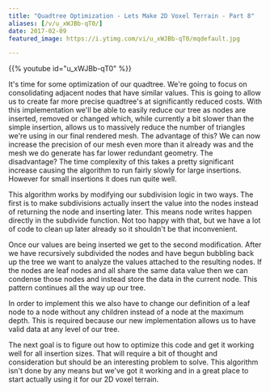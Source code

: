 ```yaml
---
title: "Quadtree Optimization - Lets Make 2D Voxel Terrain - Part 8"
aliases: [/v/u_xWJBb-qT0/]
date: 2017-02-09
featured_image: https://i.ytimg.com/vi/u_xWJBb-qT0/mqdefault.jpg

---
```


{{% youtube id="u_xWJBb-qT0" %}}

It's time for some optimization of our quadtree. We're going to focus on consolidating adjacent nodes that have similar values. This is going to allow us to create far more precise quadtree's at significantly reduced costs. With this implementation we'll be able to easily reduce our tree as nodes are inserted, removed or changed which, while currently a bit slower than the simple insertion, allows us to massively reduce the number of triangles we're using in our final rendered mesh. The advantage of this? We can now increase the precision of our mesh even more than it already was and the mesh we do generate has far lower redundant geometry. The disadvantage? The time complexity of this takes a pretty significant increase causing the algorithm to run fairly slowly for large insertions. However for small insertions it does run quite well.

This algorithm works by modifying our subdivision logic in two ways. The first is to make subdivisions actually insert the value into the nodes instead of returning the node and inserting later. This means node writes happen directly in the subdivide function. Not too happy with that, but we have a lot of code to clean up later already so it shouldn't be that inconvenient.

Once our values are being inserted we get to the second modification. After we have recursively subdivided the nodes and have begun bubbling back up the tree we want to analyze the values attached to the resulting nodes. If the nodes are leaf nodes and all share the same data value then we can condense those nodes and instead store the data in the current node. This pattern continues all the way up our tree.

In order to implement this we also have to change our definition of a leaf node to a node without any children instead of a node at the maximum depth. This is required because our new implementation allows us to have valid data at any level of our tree.

The next goal is to figure out how to optimize this code and get it working well for all insertion sizes. That will require a bit of thought and consideration but should be an interesting problem to solve. This algorithm isn't done by any means but we've got it working and in a great place to start actually using it for our 2D voxel terrain.